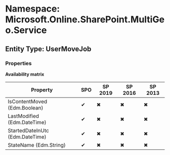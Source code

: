 # Namespace: Microsoft.Online.SharePoint.MultiGeo.Service
## Entity Type: UserMoveJob

### Properties

**Availability matrix**

Property | SPO | SP 2019 | SP 2016 | SP 2013
----------|-----|---------|---------|--------
IsContentMoved (Edm.Boolean) | ✔ | ✖ | ✖ | ✖
LastModified (Edm.DateTime) | ✔ | ✖ | ✖ | ✖
StartedDateInUtc (Edm.DateTime) | ✔ | ✖ | ✖ | ✖
StateName (Edm.String) | ✔ | ✖ | ✖ | ✖

